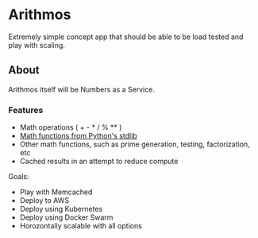 # Arithmos

Extremely simple concept app that should be able to be load tested and play with scaling.

## About

Arithmos itself will be Numbers as a Service.

### Features

* Math operations ( + - * / % ** )
* [Math functions from Python's stdlib](https://docs.python.org/3.5/library/math.html)
* Other math functions, such as prime generation, testing, factorization, etc
* Cached results in an attempt to reduce compute

Goals:

* Play with Memcached
* Deploy to AWS
* Deploy using Kubernetes
* Deploy using Docker Swarm
* Horozontally scalable with all options

